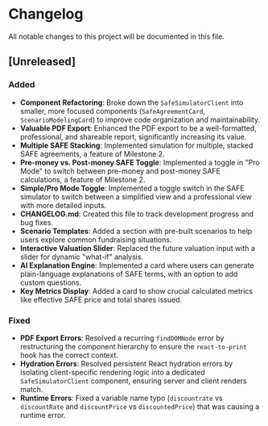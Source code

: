# Changelog

All notable changes to this project will be documented in this file.

## [Unreleased]

### Added
- **Component Refactoring**: Broke down the `SafeSimulatorClient` into smaller, more focused components (`SafeAgreementCard`, `ScenarioModelingCard`) to improve code organization and maintainability.
- **Valuable PDF Export**: Enhanced the PDF export to be a well-formatted, professional, and shareable report, significantly increasing its value.
- **Multiple SAFE Stacking**: Implemented simulation for multiple, stacked SAFE agreements, a feature of Milestone 2.
- **Pre-money vs. Post-money SAFE Toggle**: Implemented a toggle in "Pro Mode" to switch between pre-money and post-money SAFE calculations, a feature of Milestone 2.
- **Simple/Pro Mode Toggle**: Implemented a toggle switch in the SAFE simulator to switch between a simplified view and a professional view with more detailed inputs.
- **CHANGELOG.md**: Created this file to track development progress and bug fixes.
- **Scenario Templates**: Added a section with pre-built scenarios to help users explore common fundraising situations.
- **Interactive Valuation Slider**: Replaced the future valuation input with a slider for dynamic "what-if" analysis.
- **AI Explanation Engine**: Implemented a card where users can generate plain-language explanations of SAFE terms, with an option to add custom questions.
- **Key Metrics Display**: Added a card to show crucial calculated metrics like effective SAFE price and total shares issued.

### Fixed
- **PDF Export Errors**: Resolved a recurring `findDOMNode` error by restructuring the component hierarchy to ensure the `react-to-print` hook has the correct context.
- **Hydration Errors**: Resolved persistent React hydration errors by isolating client-specific rendering logic into a dedicated `SafeSimulatorClient` component, ensuring server and client renders match.
- **Runtime Errors**: Fixed a variable name typo (`discountrate` vs `discountRate` and `discountPrice` vs `discountedPrice`) that was causing a runtime error.
